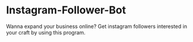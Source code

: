 # Instagram-Follower-Bot
Wanna expand your business online? Get instagram followers interested in your craft by using this program.
